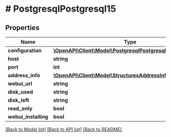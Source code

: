 # # PostgresqlPostgresql15

## Properties

Name | Type | Description | Notes
------------ | ------------- | ------------- | -------------
**configuration** | [**\OpenAPI\Client\Model\PostgresqlPostgresql15Configuration**](PostgresqlPostgresql15Configuration.md) |  | [optional]
**host** | **string** |  | [optional]
**port** | **int** |  | [optional]
**address_info** | [**\OpenAPI\Client\Model\StructuresAddressInfo**](StructuresAddressInfo.md) |  | [optional]
**webui_url** | **string** |  | [optional]
**disk_used** | **string** |  | [optional]
**disk_left** | **string** |  | [optional]
**read_only** | **bool** |  | [optional]
**webui_installing** | **bool** |  | [optional]

[[Back to Model list]](../../README.md#models) [[Back to API list]](../../README.md#endpoints) [[Back to README]](../../README.md)
